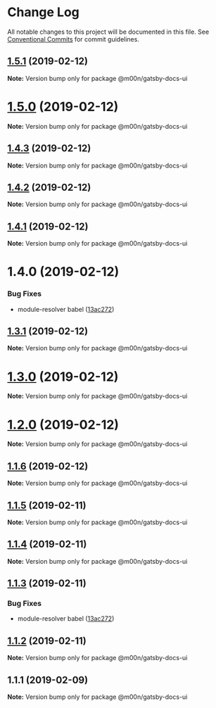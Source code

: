# Change Log

All notable changes to this project will be documented in this file.
See [Conventional Commits](https://conventionalcommits.org) for commit guidelines.

## [1.5.1](https://github.com/6stars/gatsby-docs/compare/@m00n/gatsby-docs-ui@1.5.0...@m00n/gatsby-docs-ui@1.5.1) (2019-02-12)

**Note:** Version bump only for package @m00n/gatsby-docs-ui

# [1.5.0](https://github.com/6stars/gatsby-docs/compare/@m00n/gatsby-docs-ui@1.4.3...@m00n/gatsby-docs-ui@1.5.0) (2019-02-12)

**Note:** Version bump only for package @m00n/gatsby-docs-ui

## [1.4.3](https://github.com/6stars/gatsby-docs/compare/@m00n/gatsby-docs-ui@1.4.2...@m00n/gatsby-docs-ui@1.4.3) (2019-02-12)

**Note:** Version bump only for package @m00n/gatsby-docs-ui

## [1.4.2](https://github.com/6stars/gatsby-docs/compare/@m00n/gatsby-docs-ui@1.4.1...@m00n/gatsby-docs-ui@1.4.2) (2019-02-12)

**Note:** Version bump only for package @m00n/gatsby-docs-ui

## [1.4.1](https://github.com/6stars/gatsby-docs/compare/@m00n/gatsby-docs-ui@1.3.1...@m00n/gatsby-docs-ui@1.4.1) (2019-02-12)

**Note:** Version bump only for package @m00n/gatsby-docs-ui

# 1.4.0 (2019-02-12)

### Bug Fixes

- module-resolver babel ([13ac272](https://github.com/6stars/gatsby-docs/commit/13ac272))

## [1.3.1](https://github.com/6stars/gatsby-docs/compare/@m00n/gatsby-docs-ui@1.3.0...@m00n/gatsby-docs-ui@1.3.1) (2019-02-12)

**Note:** Version bump only for package @m00n/gatsby-docs-ui

# [1.3.0](https://github.com/6stars/gatsby-docs/compare/@m00n/gatsby-docs-ui@1.2.0...@m00n/gatsby-docs-ui@1.3.0) (2019-02-12)

**Note:** Version bump only for package @m00n/gatsby-docs-ui

# [1.2.0](https://github.com/6stars/gatsby-docs/compare/@m00n/gatsby-docs-ui@1.1.6...@m00n/gatsby-docs-ui@1.2.0) (2019-02-12)

**Note:** Version bump only for package @m00n/gatsby-docs-ui

## [1.1.6](https://github.com/6stars/gatsby-docs/compare/@m00n/gatsby-docs-ui@1.1.5...@m00n/gatsby-docs-ui@1.1.6) (2019-02-12)

**Note:** Version bump only for package @m00n/gatsby-docs-ui

## [1.1.5](https://github.com/6stars/gatsby-docs/compare/@m00n/gatsby-docs-ui@1.1.4...@m00n/gatsby-docs-ui@1.1.5) (2019-02-11)

**Note:** Version bump only for package @m00n/gatsby-docs-ui

## [1.1.4](https://github.com/6stars/gatsby-docs/compare/@m00n/gatsby-docs-ui@1.1.3...@m00n/gatsby-docs-ui@1.1.4) (2019-02-11)

**Note:** Version bump only for package @m00n/gatsby-docs-ui

## [1.1.3](https://github.com/6stars/gatsby-docs/compare/@m00n/gatsby-docs-ui@1.1.2...@m00n/gatsby-docs-ui@1.1.3) (2019-02-11)

### Bug Fixes

- module-resolver babel ([13ac272](https://github.com/6stars/gatsby-docs/commit/13ac272))

## [1.1.2](https://github.com/6stars/gatsby-docs/compare/@m00n/gatsby-docs-ui@1.1.1...@m00n/gatsby-docs-ui@1.1.2) (2019-02-11)

**Note:** Version bump only for package @m00n/gatsby-docs-ui

## 1.1.1 (2019-02-09)

**Note:** Version bump only for package @m00n/gatsby-docs-ui
